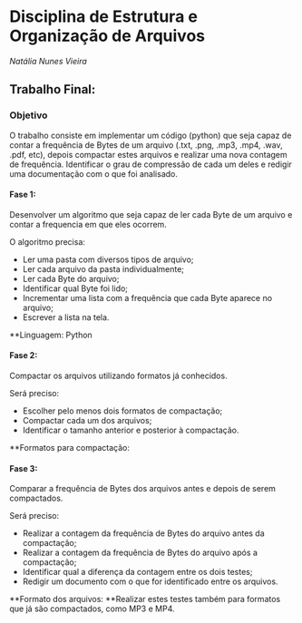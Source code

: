 # Disciplina de Estrutura e Organização de Arquivos

*Natália Nunes Vieira*

## Trabalho Final:

### Objetivo
O trabalho consiste em implementar um código (python) que seja capaz de contar a frequência de Bytes de um arquivo (.txt, .png, .mp3, .mp4, .wav, .pdf, etc), depois compactar estes arquivos e realizar uma nova contagem de frequência. Identificar o grau de compressão de cada um deles e redigir uma documentação com o que foi analisado.

#### Fase 1:

Desenvolver um algoritmo que seja capaz de ler cada Byte de um arquivo e contar a frequencia em que eles ocorrem.

  O algoritmo precisa:
  - Ler uma pasta com diversos tipos de arquivo;
  - Ler cada arquivo da pasta individualmente;
  - Ler cada Byte do arquivo;
  - Identificar qual Byte foi lido;
  - Incrementar uma lista com a frequência que cada Byte aparece no arquivo;
  - Escrever a lista na tela.
  
**Linguagem: Python

#### Fase 2:

Compactar os arquivos utilizando formatos já conhecidos.

  Será preciso:
  - Escolher pelo menos dois formatos de compactação;
  - Compactar cada um dos arquivos;
  - Identificar o tamanho anterior e posterior à compactação.
  
**Formatos para compactação:

#### Fase 3:

Comparar a frequência de Bytes dos arquivos antes e depois de serem compactados.

  Será preciso:
  - Realizar a contagem da frequência de Bytes do arquivo antes da compactação;
  - Realizar a contagem da frequência de Bytes do arquivo após a compactação;
  - Identificar qual a diferença da contagem entre os dois testes;
  - Redigir um documento com o que for identificado entre os arquivos.
  
  **Formato dos arquivos: 
  **Realizar estes testes também para formatos que já são compactados, como MP3 e MP4.
